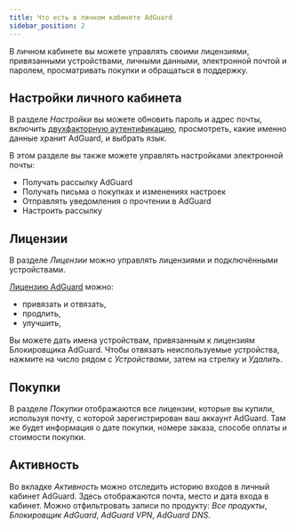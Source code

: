 ```yaml
---
title: Что есть в личном кабинете AdGuard
sidebar_position: 2
---
```


В личном кабинете вы можете управлять своими лицензиями, привязанными устройствами, личными данными, электронной почтой и паролем, просматривать покупки и обращаться в поддержку.

## Настройки личного кабинета

В разделе *Настройки* вы можете обновить пароль и адрес почты, включить [двухфакторную аутентификацию](../2fa), просмотреть, какие именно данные хранит AdGuard, и выбрать язык.

В этом разделе вы также можете управлять настройками электронной почты:

- Получать рассылку AdGuard
- Получать письма о покупках и изменениях настроек
- Отправлять уведомления о прочтении в AdGuard
- Настроить рассылку

## Лицензии

В разделе *Лицензии* можно управлять лицензиями и подключёнными устройствами.

[Лицензию AdGuard](../../license/what-is) можно:

- привязать и отвязать,
- продлить,
- улучшить,

Вы можете дать имена устройствам, привязанным к лицензиям Блокировщика AdGuard. Чтобы отвязать неиспользуемые устройства, нажмите на число рядом с *Устройствами*, затем на стрелку и *Удалить*.

## Покупки

В разделе *Покупки* отображаются все лицензии, которые вы купили, используя почту, с которой зарегистрирован ваш аккаунт AdGuard. Там же будет информация о дате покупки, номере заказа, способе оплаты и стоимости покупки.

## Активность

Во вкладке *Активность* можно отследить историю входов в личный кабинет AdGuard. Здесь отображаются почта, место и дата входа в кабинет. Можно отфильтровать записи по продукту: *Все продукты*, *Блокировщик AdGuard*, *AdGuard VPN*, *AdGuard DNS*.
